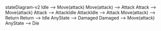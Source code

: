 stateDiagram-v2
    Idle --> Move(attack)
    Move(attack) --> Attack
    Attack --> Move(attack)
    Attack --> AttackIdle
    AttackIdle --> Attack
    Move(attack) --> Return
    Return --> Idle
    AnyState --> Damaged
    Damaged --> Move(attack)
    AnyState --> Die
